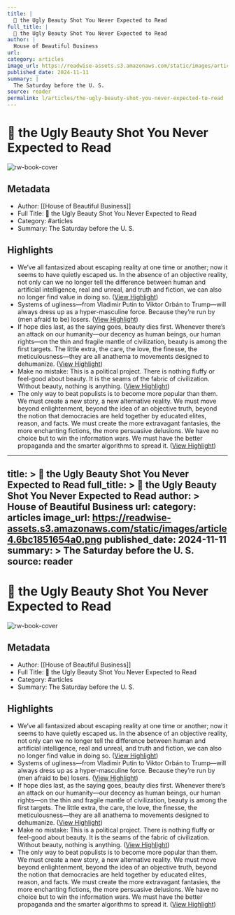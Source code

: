 ```yaml
---
title: |
  🏡 the Ugly Beauty Shot You Never Expected to Read
full_title: |
  🏡 the Ugly Beauty Shot You Never Expected to Read
author: |
  House of Beautiful Business
url: 
category: articles
image_url: https://readwise-assets.s3.amazonaws.com/static/images/article4.6bc1851654a0.png
published_date: 2024-11-11
summary: |
  The Saturday before the U. S.
source: reader
permalink: l/articles/the-ugly-beauty-shot-you-never-expected-to-read
---
```

# 🏡 the Ugly Beauty Shot You Never Expected to Read

![rw-book-cover](https://readwise-assets.s3.amazonaws.com/static/images/article4.6bc1851654a0.png)

## Metadata
- Author: [[House of Beautiful Business]]
- Full Title: 🏡 the Ugly Beauty Shot You Never Expected to Read
- Category: #articles
- Summary: The Saturday before the U. S.

## Highlights
- We’ve all fantasized about escaping reality at one time or another; now it seems to have quietly escaped us. In the absence of an objective reality, not only can we no longer tell the difference between human and artificial intelligence, real and unreal, and truth and fiction, we can also no longer find value in doing so. ([View Highlight](https://read.readwise.io/read/01jcjgk45m9hspqf18z500t8sa))
- Systems of ugliness—from Vladimir Putin to Viktor Orbán to Trump—will always dress up as a hyper-masculine force. Because they’re run by (men afraid to be) losers. ([View Highlight](https://read.readwise.io/read/01jcjgvwfp8nf3ewakp51qrbgb))
- If hope dies last, as the saying goes, beauty dies first. Whenever there’s an attack on our humanity—our decency as human beings, our human rights—on the thin and fragile mantle of civilization, beauty is among the first targets. The little extra, the care, the love, the finesse, the meticulousness—they are all anathema to movements designed to dehumanize. ([View Highlight](https://read.readwise.io/read/01jcjgyedczqbt770ccbh0h5tn))
- Make no mistake: This is a political project. There is nothing fluffy or feel-good about beauty. It is the seams of the fabric of civilization. Without beauty, nothing is anything. ([View Highlight](https://read.readwise.io/read/01jcjgznsc4cmhze07k7qr46c7))
- The only way to beat populists is to become more popular than them. We must create a new story, a new alternative reality. We must move beyond enlightenment, beyond the idea of an objective truth, beyond the notion that democracies are held together by educated elites, reason, and facts. We must create the more extravagant fantasies, the more enchanting fictions, the more persuasive delusions. We have no choice but to win the information wars. We must have the better propaganda and the smarter algorithms to spread it. ([View Highlight](https://read.readwise.io/read/01jcjh2d9gj891z7rnzymh5dhb))


---
title: >
  🏡 the Ugly Beauty Shot You Never Expected to Read
full_title: >
  🏡 the Ugly Beauty Shot You Never Expected to Read
author: >
  House of Beautiful Business
url: 
category: articles
image_url: https://readwise-assets.s3.amazonaws.com/static/images/article4.6bc1851654a0.png
published_date: 2024-11-11
summary: >
  The Saturday before the U. S.
source: reader
---
# 🏡 the Ugly Beauty Shot You Never Expected to Read

![rw-book-cover](https://readwise-assets.s3.amazonaws.com/static/images/article4.6bc1851654a0.png)

## Metadata
- Author: [[House of Beautiful Business]]
- Full Title: 🏡 the Ugly Beauty Shot You Never Expected to Read
- Category: #articles
- Summary: The Saturday before the U. S.

## Highlights
- We’ve all fantasized about escaping reality at one time or another; now it seems to have quietly escaped us. In the absence of an objective reality, not only can we no longer tell the difference between human and artificial intelligence, real and unreal, and truth and fiction, we can also no longer find value in doing so. ([View Highlight](https://read.readwise.io/read/01jcjgk45m9hspqf18z500t8sa))
- Systems of ugliness—from Vladimir Putin to Viktor Orbán to Trump—will always dress up as a hyper-masculine force. Because they’re run by (men afraid to be) losers. ([View Highlight](https://read.readwise.io/read/01jcjgvwfp8nf3ewakp51qrbgb))
- If hope dies last, as the saying goes, beauty dies first. Whenever there’s an attack on our humanity—our decency as human beings, our human rights—on the thin and fragile mantle of civilization, beauty is among the first targets. The little extra, the care, the love, the finesse, the meticulousness—they are all anathema to movements designed to dehumanize. ([View Highlight](https://read.readwise.io/read/01jcjgyedczqbt770ccbh0h5tn))
- Make no mistake: This is a political project. There is nothing fluffy or feel-good about beauty. It is the seams of the fabric of civilization. Without beauty, nothing is anything. ([View Highlight](https://read.readwise.io/read/01jcjgznsc4cmhze07k7qr46c7))
- The only way to beat populists is to become more popular than them. We must create a new story, a new alternative reality. We must move beyond enlightenment, beyond the idea of an objective truth, beyond the notion that democracies are held together by educated elites, reason, and facts. We must create the more extravagant fantasies, the more enchanting fictions, the more persuasive delusions. We have no choice but to win the information wars. We must have the better propaganda and the smarter algorithms to spread it. ([View Highlight](https://read.readwise.io/read/01jcjh2d9gj891z7rnzymh5dhb))


